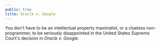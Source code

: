 ```yaml
---
public: true
title: Oracle v. Google
---
```


You don't have to be an intellectual property maximalist, or a clueless non-programmer, to be seriously disappointed in the United States Supreme Court's decision in _Oracle v. Google_.

<!-- it's a hack, which the court attempts to isolate from the rest of its copyright program -->
<!-- the dissent had the better metaphors -->
<!-- many users of big APIs versus independent producers of small APIs -->
<!-- "inextricable" declaring code and implementing code handily extricated by Google -->
<!-- Developing alternative not impossible. Apple did it. Microsoft did it. The dissent acknowledge this. The majority does not. -->
<!-- use of API by programmer v. use of API on a new platform -->
<!-- Wishy-Washy on Market Factor -->
<!-- not a decision on API copyrightability -->
